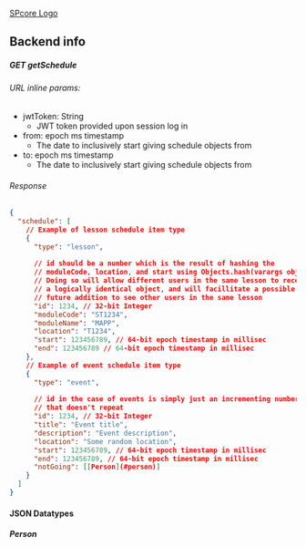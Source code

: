 [SPcore Logo](/app/src/main/res/drawable/logo_black.png)

## Backend info

##### GET **getSchedule**

###### URL inline params:
- jwtToken: String
    - JWT token provided upon session log in
- from: epoch ms timestamp
    - The date to inclusively start giving schedule objects from
- to: epoch ms timestamp
    - The date to inclusively start giving schedule objects from

###### Response

```json
{
  "schedule": [
    // Example of lesson schedule item type
    {
      "type": "lesson",
      
      // id should be a number which is the result of hashing the
      // moduleCode, location, and start using Objects.hash(varargs objs...)
      // Doing so will allow different users in the same lesson to receive
      // a logically identical object, and will facillitate a possible
      // future addition to see other users in the same lesson
      "id": 1234, // 32-bit Integer
      "moduleCode": "ST1234",
      "moduleName": "MAPP",
      "location": "T1234",
      "start": 123456789, // 64-bit epoch timestamp in millisec
      "end": 123456789 // 64-bit epoch timestamp in millisec
    },
    // Example of event schedule item type
    {
      "type": "event",
      
      // id in the case of events is simply just an incrementing number
      // that doesn't repeat
      "id": 1234, // 32-bit Integer
      "title": "Event title",
      "description": "Event description",
      "location": "Some random location",
      "start": 123456789, // 64-bit epoch timestamp in millisec
      "end": 123456789, // 64-bit epoch timestamp in millisec
      "notGoing": [[Person](#person)]
    }
  ]
}
```

#### JSON Datatypes

##### Person